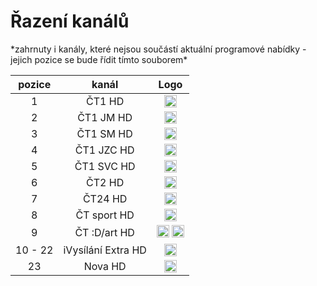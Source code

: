 <h1>Řazení kanálů</h1>
*zahrnuty i kanály, které nejsou součástí aktuální programové nabídky - jejich pozice se bude řídit tímto souborem*

| pozice   | kanál        | Logo    |
|:--------:|:------------:|:-------:|
| 1   | ČT1 HD     | <img height="20" src="https://i.imgur.com/qBlEbN3.png"/> |
| 2   | ČT1 JM HD     | <img height="20" src="https://i.imgur.com/qBlEbN3.png"/> |
| 3   | ČT1 SM HD     | <img height="20" src="https://i.imgur.com/qBlEbN3.png"/> |
| 4   | ČT1 JZC HD     | <img height="20" src="https://i.imgur.com/qBlEbN3.png"/> |
| 5   | ČT1 SVC HD     | <img height="20" src="https://i.imgur.com/qBlEbN3.png"/> |
| 6   | ČT2 HD     | <img height="20" src="https://telly.cz/wp-content/themes/telly/dist/images/channel/ct2.png"/> |
| 7   | ČT24 HD     | <img height="20" src="https://telly.cz/wp-content/themes/telly/dist/images/channel/ct24.png"/> |
| 8   | ČT sport HD     | <img height="20" src="https://telly.cz/wp-content/themes/telly/dist/images/channel/ct-sport.png"/> |
| 9   | ČT :D/art HD     | <img height="20" src="https://telly.cz/wp-content/themes/telly/dist/images/channel/ct-d.png"/> <img height="20" src="https://upload.wikimedia.org/wikipedia/commons/thumb/7/7f/%C4%8CT_Art_logo.svg/800px-%C4%8CT_Art_logo.svg.png"/> |
| 10 - 22   | iVysílání Extra HD     | <img height="20" src="https://ctfs.ceskatelevize.cz/static/v8.7/assets/images/ivysilani.40364905e6d8c597d722605b08a95b0d.svg"/> |
| 23   | Nova HD     | <img height="20" src="https://telly.cz/wp-content/themes/telly/dist/images/channel/nova.png"/> |
